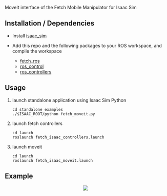MoveIt interface of the Fetch Mobile Manipulator for Isaac Sim


## Installation / Dependencies

- Install [isaac_sim](https://developer.nvidia.com/isaac-sim)

- Add this repo and the following packages to your ROS workspace, and compile the workspace
  - [fetch_ros](https://github.com/fetchrobotics/fetch_ros)
  - [ros_control](https://github.com/ros-controls/ros_control)
  - [ros_controllers](https://github.com/ros-controls/ros_controllers)

## Usage
1. launch standalone application using Isaac Sim Python
    ```Shell
    cd standalone examples
    ./$ISAAC_ROOT/python fetch_moveit.py
    ``` 

2. launch fetch controllers
    ```Shell
    cd launch
    roslaunch fetch_isaac_controllers.launch
    ```     

3. launch moveit
    ```Shell
    cd launch
    roslaunch fetch_isaac_moveit.launch
    ``` 

## Example
<p align="center">
  <img src="videos/example.gif">
</p>